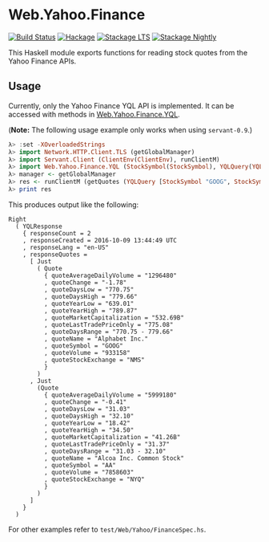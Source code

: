 
Web.Yahoo.Finance
=================

[![Build Status](https://secure.travis-ci.org/cdepillabout/yahoo-finance-api.svg)](http://travis-ci.org/cdepillabout/yahoo-finance-api)
[![Hackage](https://img.shields.io/hackage/v/yahoo-finance-api.svg)](https://hackage.haskell.org/package/yahoo-finance-api)
[![Stackage LTS](http://stackage.org/package/yahoo-finance-api/badge/lts)](http://stackage.org/lts/package/yahoo-finance-api)
[![Stackage Nightly](http://stackage.org/package/yahoo-finance-api/badge/nightly)](http://stackage.org/nightly/package/yahoo-finance-api)

This Haskell module exports functions for reading stock quotes from the Yahoo Finance APIs.

## Usage

Currently, only the Yahoo Finance YQL API is implemented.  It can be
accessed with methods in
[Web.Yahoo.Finance.YQL](https://hackage.haskell.org/package/yahoo-finance-api/docs/Web-Yahoo-Finance-YQL.html).

(**Note:** The following usage example only works when using `servant-0.9`.)

```haskell
λ> :set -XOverloadedStrings
λ> import Network.HTTP.Client.TLS (getGlobalManager)
λ> import Servant.Client (ClientEnv(ClientEnv), runClientM)
λ> import Web.Yahoo.Finance.YQL (StockSymbol(StockSymbol), YQLQuery(YQLQuery), getQuotes, yahooFinanceJsonBaseUrl)
λ> manager <- getGlobalManager
λ> res <- runClientM (getQuotes (YQLQuery [StockSymbol "GOOG", StockSymbol "AA"]) ) (ClientEnv manager yahooFinanceJsonBaseUrl)
λ> print res
```

This produces output like the following:

```
Right
  ( YQLResponse
    { responseCount = 2
    , responseCreated = 2016-10-09 13:44:49 UTC
    , responseLang = "en-US"
    , responseQuotes =
      [ Just
        ( Quote
          { quoteAverageDailyVolume = "1296480"
          , quoteChange = "-1.78"
          , quoteDaysLow = "770.75"
          , quoteDaysHigh = "779.66"
          , quoteYearLow = "639.01"
          , quoteYearHigh = "789.87"
          , quoteMarketCapitalization = "532.69B"
          , quoteLastTradePriceOnly = "775.08"
          , quoteDaysRange = "770.75 - 779.66"
          , quoteName = "Alphabet Inc."
          , quoteSymbol = "GOOG"
          , quoteVolume = "933158"
          , quoteStockExchange = "NMS"
          }
        )
      , Just
        (Quote
          { quoteAverageDailyVolume = "5999180"
          , quoteChange = "-0.41"
          , quoteDaysLow = "31.03"
          , quoteDaysHigh = "32.10"
          , quoteYearLow = "18.42"
          , quoteYearHigh = "34.50"
          , quoteMarketCapitalization = "41.26B"
          , quoteLastTradePriceOnly = "31.37"
          , quoteDaysRange = "31.03 - 32.10"
          , quoteName = "Alcoa Inc. Common Stock"
          , quoteSymbol = "AA"
          , quoteVolume = "7858603"
          , quoteStockExchange = "NYQ"
          }
        )
      ]
    }
  )
```

For other examples refer to `test/Web/Yahoo/FinanceSpec.hs`.
